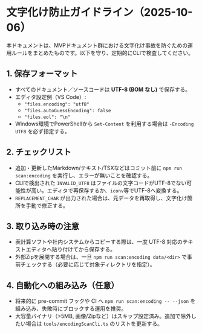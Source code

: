 # 文字化け防止ガイドライン（2025-10-06）

本ドキュメントは、MVPドキュメント群における文字化け事故を防ぐための運用ルールをまとめたものです。以下を守り、定期的にCLIで検査してください。

## 1. 保存フォーマット
- すべてのドキュメント／ソースコードは **UTF-8 (BOM なし)** で保存する。
- エディタ設定例（VS Code）:
  - `"files.encoding": "utf8"`
  - `"files.autoGuessEncoding": false`
  - `"files.eol": "\n"`
- Windows環境でPowerShellから `Set-Content` を利用する場合は `-Encoding UTF8` を必ず指定する。

## 2. チェックリスト
- 追加・更新したMarkdown/テキスト/TSXなどはコミット前に `npm run scan:encoding` を実行し、エラーが無いことを確認する。
- CLIで検出された `INVALID_UTF8` はファイルの文字コードがUTF-8でない可能性が高い。エディタで再保存するか、`iconv`等でUTF-8へ変換する。
- `REPLACEMENT_CHAR` が出力された場合は、元データを再取得し、文字化け箇所を手動で修正する。

## 3. 取り込み時の注意
- 表計算ソフトや社内システムからコピーする際は、一度 UTF-8 対応のテキストエディタへ貼り付けてから保存する。
- 外部Zipを展開する場合は、一旦 `npm run scan:encoding data/<dir>` で事前チェックする（必要に応じて対象ディレクトリを指定）。

## 4. 自動化への組み込み（任意）
- 将来的に pre-commit フックや CI へ `npm run scan:encoding -- --json` を組み込み、失敗時にブロックする運用を推奨。
- 大容量バイナリ（>5MB, 画像/Zipなど）はスキップ設定済み。追加で除外したい場合は `tools/encodingScanCli.ts` のリストを更新する。

